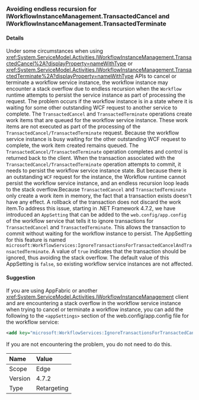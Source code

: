 ### Avoiding endless recursion for IWorkflowInstanceManagement.TransactedCancel and IWorkflowInstanceManagement.TransactedTerminate

#### Details

Under some circumstances when using <xref:System.ServiceModel.Activities.IWorkflowInstanceManagement.TransactedCancel%2A?displayProperty=nameWithType> or <xref:System.ServiceModel.Activities.IWorkflowInstanceManagement.TransactedTerminate%2A?displayProperty=nameWithType> APIs to cancel or terminate a workflow service instance, the workflow instance may encounter a stack overflow due to endless recursion when the `Workflow` runtime attempts to persist the service instance as part of processing the request. The problem occurs if the workflow instance is in a state where it is waiting for some other outstanding WCF request to another service to complete. The `TransactedCancel` and `TransactedTerminate` operations create work items that are queued for the workflow service instance. These work items are not executed as part of the processing of the `TransactedCancel/TransactedTerminate` request. Because the workflow service instance is busy waiting for the other outstanding WCF request to complete, the work item created remains queued. The `TransactedCancel/TransactedTerminate` operation completes and control is returned back to the client. When the transaction associated with the `TransactedCancel/TransactedTerminate` operation attempts to commit, it needs to persist the workflow service instance state. But because there is an outstanding `WCF` request for the instance, the Workflow runtime cannot persist the workflow service instance, and an endless recursion loop leads to the stack overflow.Because `TransactedCancel` and `TransactedTerminate` only create a work item in memory, the fact that a transaction exists doesn't have any effect. A rollback of the transaction does not discard the work item.To address this issue, starting in .NET Framework 4.7.2, we have introduced an `AppSetting` that can be added to the `web.config/app.config` of the workflow service that tells it to ignore transactions for `TransactedCancel` and `TransactedTerminate`. This allows the transaction to commit without waiting for the workflow instance to persist. The AppSetting for this feature is named `microsoft:WorkflowServices:IgnoreTransactionsForTransactedCancelAndTransactedTerminate`. A value of `true` indicates that the transaction should be ignored, thus avoiding the stack overflow. The default value of this AppSetting is `false`, so existing workflow service instances are not affected.

#### Suggestion

If you are using AppFabric or another <xref:System.ServiceModel.Activities.IWorkflowInstanceManagement> client and are encountering a stack overflow in the workflow service instance when trying to cancel or terminate a workflow instance, you can add the following to the `<appSettings>` section of the web.config/app.config file for the workflow service:

```xml
<add key="microsoft:WorkflowServices:IgnoreTransactionsForTransactedCancelAndTransactedTerminate" value="true"/>

```

If you are not encountering the problem, you do not need to do this.

| Name    | Value       |
|:--------|:------------|
| Scope   | Edge        |
| Version | 4.7.2       |
| Type    | Retargeting |
